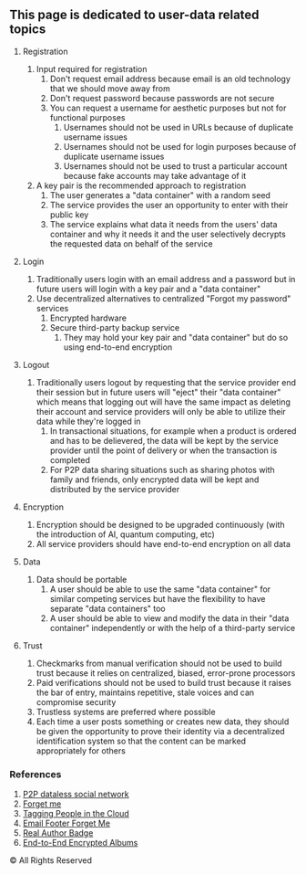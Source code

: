 ## This page is dedicated to user-data related topics

1. Registration
   1. Input required for registration
      1. Don't request email address because email is an old technology that we should move away from
      2. Don't request password because passwords are not secure
      3. You can request a username for aesthetic purposes but not for functional purposes
         1. Usernames should not be used in URLs because of duplicate username issues
         2. Usernames should not be used for login purposes because of duplicate username issues
         3. Usernames should not be used to trust a particular account because fake accounts may take advantage of it
   2. A key pair is the recommended approach to registration
      1. The user generates a "data container" with a random seed
      2. The service provides the user an opportunity to enter with their public key
      3. The service explains what data it needs from the users' data container and why it needs it and the user selectively decrypts the requested data on behalf of the service

2. Login
   1. Traditionally users login with an email address and a password but in future users will login with a key pair and a "data container"
   2. Use decentralized alternatives to centralized "Forgot my password" services
      1. Encrypted hardware
      2. Secure third-party backup service
         1. They may hold your key pair and "data container" but do so using end-to-end encryption
        
3. Logout
   1. Traditionally users logout by requesting that the service provider end their session but in future users will "eject" their "data container" which means that logging out will have the same impact as deleting their account and service providers will only be able to utilize their data while they're logged in
      1. In transactional situations, for example when a product is ordered and has to be delievered, the data will be kept by the service provider until the point of delivery or when the transaction is completed
      2. For P2P data sharing situations such as sharing photos with family and friends, only encrypted data will be kept and distributed by the service provider

5. Encryption
   1. Encryption should be designed to be upgraded continuously (with the introduction of AI, quantum computing, etc)
   2. All service providers should have end-to-end encryption on all data
	
6. Data
   1. Data should be portable
      1. A user should be able to use the same "data container" for similar competing services but have the flexibility to have separate "data containers" too
      2. A user should be able to view and modify the data in their "data container" independently or with the help of a third-party service
	
7. Trust
   1. Checkmarks from manual verification should not be used to build trust because it relies on centralized, biased, error-prone processors
   2. Paid verifications should not be used to build trust because it raises the bar of entry, maintains repetitive, stale voices and can compromise security
   3. Trustless systems are preferred where possible
   4. Each time a user posts something or creates new data, they should be given the opportunity to prove their identity via a decentralized identification system so that the content can be marked appropriately for others


### References

1. [P2P dataless social network](https://opensea.io/assets/ethereum/0x495f947276749ce646f68ac8c248420045cb7b5e/83473010838008979452047554662756202009949420934210702451763073411649437171713/)
2. [Forget me](https://opensea.io/assets/ethereum/0x495f947276749ce646f68ac8c248420045cb7b5e/83473010838008979452047554662756202009949420934210702451763073418246506938369/)
3. [Tagging People in the Cloud](https://opensea.io/assets/ethereum/0x495f947276749ce646f68ac8c248420045cb7b5e/83473010838008979452047554662756202009949420934210702451763073420445530193921/)
4. [Email Footer Forget Me](https://opensea.io/assets/ethereum/0x495f947276749ce646f68ac8c248420045cb7b5e/83473010838008979452047554662756202009949420934210702451763073445734297632769/)
5. [Real Author Badge](https://opensea.io/assets/ethereum/0x495f947276749ce646f68ac8c248420045cb7b5e/83473010838008979452047554662756202009949420934210702451763073467724530188289/)
6. [End-to-End Encrypted Albums](https://opensea.io/assets/ethereum/0x495f947276749ce646f68ac8c248420045cb7b5e/83473010838008979452047554662756202009949420934210702451763073473222088327169/)

©️ All Rights Reserved
